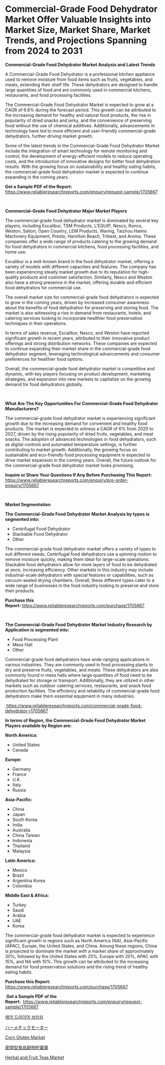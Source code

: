 <p><h1>Commercial-Grade Food Dehydrator Market Offer Valuable Insights into Market Size, Market Share, Market Trends, and Projections Spanning from 2024 to 2031</h1></p><p><strong>Commercial-Grade Food Dehydrator Market Analysis and Latest Trends</strong></p>
<p><p>A Commercial-Grade Food Dehydrator is a professional kitchen appliance used to remove moisture from food items such as fruits, vegetables, and meats, extending their shelf life. These dehydrators are designed to handle large quantities of food and are commonly used in commercial kitchens, restaurants, and food processing facilities.</p><p>The Commercial-Grade Food Dehydrator Market is expected to grow at a CAGR of 6.6% during the forecast period. This growth can be attributed to the increasing demand for healthy and natural food products, the rise in popularity of dried snacks and jerky, and the convenience of preserving food without the use of chemical additives. Additionally, advancements in technology have led to more efficient and user-friendly commercial-grade dehydrators, further driving market growth.</p><p>Some of the latest trends in the Commercial-Grade Food Dehydrator Market include the integration of smart technology for remote monitoring and control, the development of energy-efficient models to reduce operating costs, and the introduction of innovative designs for better food dehydration results. With the growing focus on sustainability and healthy eating habits, the commercial-grade food dehydrator market is expected to continue expanding in the coming years.</p></p>
<p><strong>Get a Sample PDF of the Report:&nbsp;</strong> <a href="https://www.reliableresearchreports.com/enquiry/request-sample/1705667">https://www.reliableresearchreports.com/enquiry/request-sample/1705667</a></p>
<p>&nbsp;</p>
<p><strong>Commercial-Grade Food Dehydrator Major Market Players</strong></p>
<p><p>The commercial-grade food dehydrator market is dominated by several key players, including Excalibur, TSM Products, L’EQUIP, Nesco, Ronco, Weston, Salton, Open Country, LEM Products, Waring, Taizhou Haimo Machinery Equipment, Presto, Hamilton Beach, Tribest, and Aroma. These companies offer a wide range of products catering to the growing demand for food dehydrators in commercial kitchens, food processing facilities, and home use.</p><p>Excalibur is a well-known brand in the food dehydrator market, offering a variety of models with different capacities and features. The company has been experiencing steady market growth due to its reputation for high-quality products and customer satisfaction. Similarly, Nesco and Weston also have a strong presence in the market, offering durable and efficient food dehydrators for commercial use.</p><p>The overall market size for commercial-grade food dehydrators is expected to grow in the coming years, driven by increased consumer awareness about the benefits of food dehydration for preserving and storing food. The market is also witnessing a rise in demand from restaurants, hotels, and catering services looking to incorporate healthier food preservation techniques in their operations.</p><p>In terms of sales revenue, Excalibur, Nesco, and Weston have reported significant growth in recent years, attributed to their innovative product offerings and strong distribution networks. These companies are expected to continue expanding their market share in the commercial-grade food dehydrator segment, leveraging technological advancements and consumer preferences for healthier food options.</p><p>Overall, the commercial-grade food dehydrator market is competitive and dynamic, with key players focusing on product development, marketing strategies, and expansion into new markets to capitalize on the growing demand for food dehydrators globally.</p></p>
<p>&nbsp;</p>
<p><strong>What Are The Key Opportunities For Commercial-Grade Food Dehydrator Manufacturers?</strong></p>
<p><p>The commercial-grade food dehydrator market is experiencing significant growth due to the increasing demand for convenient and healthy food products. The market is expected to witness a CAGR of 6% from 2020 to 2027, driven by the rising popularity of dried fruits, vegetables, and meat snacks. The adoption of advanced technologies in food dehydrators, such as digital controls and automated temperature settings, is further contributing to market growth. Additionally, the growing focus on sustainable and eco-friendly food processing equipment is expected to drive market expansion in the coming years. Overall, the future outlook for the commercial-grade food dehydrator market looks promising.</p></p>
<p><strong>Inquire or Share Your Questions If Any Before Purchasing This Report:</strong> <a href="https://www.reliableresearchreports.com/enquiry/pre-order-enquiry/1705667">https://www.reliableresearchreports.com/enquiry/pre-order-enquiry/1705667</a></p>
<p>&nbsp;</p>
<p><strong>Market Segmentation</strong></p>
<p><strong>The Commercial-Grade Food Dehydrator Market Analysis by types is segmented into:</strong></p>
<p><ul><li>Centrifugal Food Dehydrator</li><li>Stackable Food Dehydrator</li><li>Other</li></ul></p>
<p><p>The commercial-grade food dehydrator market offers a variety of types to suit different needs. Centrifugal food dehydrators use a spinning motion to remove moisture quickly, making them ideal for large-scale operations. Stackable food dehydrators allow for more layers of food to be dehydrated at once, increasing efficiency. Other markets in this industry may include industrial-scale dehydrators with special features or capabilities, such as vacuum-sealed drying chambers. Overall, these different types cater to a wide range of businesses in the food industry looking to preserve and store their products.</p></p>
<p><strong>Purchase this Report:&nbsp;</strong><a href="https://www.reliableresearchreports.com/purchase/1705667">https://www.reliableresearchreports.com/purchase/1705667</a></p>
<p>&nbsp;</p>
<p><strong>The Commercial-Grade Food Dehydrator Market Industry Research by Application is segmented into:</strong></p>
<p><ul><li>Food Processing Plant</li><li>Mess Hall</li><li>Other</li></ul></p>
<p><p>Commercial-grade food dehydrators have wide-ranging applications in various industries. They are commonly used in food processing plants to dry and preserve fruits, vegetables, and meats. These dehydrators are also commonly found in mess halls where large quantities of food need to be dehydrated for storage or transport. Additionally, they are utilized in other markets such as outdoor catering services, restaurants, and snack food production facilities. The efficiency and reliability of commercial-grade food dehydrators make them essential equipment in many industries.</p></p>
<p><a href="https://www.reliableresearchreports.com/commercial-grade-food-dehydrator-r1705667">&nbsp;https://www.reliableresearchreports.com/commercial-grade-food-dehydrator-r1705667</a></p>
<p><strong>In terms of Region, the Commercial-Grade Food Dehydrator Market Players available by Region are:</strong></p>
<p>
    <p> <strong> North America: </strong>
        <ul>
            <li>United States</li>
            <li>Canada</li>
        </ul>
        </p> 
    <p> <strong> Europe: </strong>
        <ul>
            <li>Germany</li>
            <li>France</li>
            <li>U.K.</li>
            <li>Italy</li>
            <li>Russia</li>
        </ul>
        </p> 
    <p> <strong> Asia-Pacific: </strong>
        <ul>
            <li>China</li>
            <li>Japan</li>
            <li>South Korea</li>
            <li>India</li>
            <li>Australia</li>
            <li>China Taiwan</li>
            <li>Indonesia</li>
            <li>Thailand</li>
            <li>Malaysia</li>
        </ul>
        </p> 
    <p> <strong> Latin America: </strong>
        <ul>
            <li>Mexico</li>
            <li>Brazil</li>
            <li>Argentina Korea</li>
            <li>Colombia</li>
        </ul>
        </p> 
    <p> <strong> Middle East & Africa: </strong>
        <ul>
            <li>Turkey</li>
            <li>Saudi</li>
            <li>Arabia</li>
            <li>UAE</li>
            <li>Korea</li>
        </ul>
    </p>
    </p>
<p><p>The commercial-grade food dehydrator market is expected to experience significant growth in regions such as North America (NA), Asia-Pacific (APAC), Europe, the United States, and China. Among these regions, China is projected to dominate the market with a market share of approximately 30%, followed by the United States with 25%, Europe with 20%, APAC with 15%, and NA with 10%. This growth can be attributed to the increasing demand for food preservation solutions and the rising trend of healthy eating habits.</p></p>
<p><strong>Purchase this Report: </strong><a href="https://www.reliableresearchreports.com/purchase/1705667">https://www.reliableresearchreports.com/purchase/1705667</a></p>
<p>&nbsp;<strong>Get a Sample PDF of the Report:&nbsp;&nbsp;</strong><a href="https://www.reliableresearchreports.com/enquiry/request-sample/1705667">https://www.reliableresearchreports.com/enquiry/request-sample/1705667</a></p>
<p><strong></strong></p>
<p><p><a href="https://github.com/dollarearner151/Market-Research-Report-List-1/blob/main/5165384109735.md">헤어 드라이어 브러쉬</a></p><p><a href="https://github.com/roulaayoub-saad/Market-Research-Report-List-1/blob/main/7894137125098.md">ハーメチックモーター</a></p><p><a href="https://issuu.com/reportprime-2/docs/corn-gluten-market-size-2030.pptx">Corn Gluten Market</a></p><p><a href="https://github.com/zjkmgcs938405/Market-Research-Report-List-2/blob/main/5261745125097.md">密閉型食品穀物貯蔵庫</a></p><p><a href="https://issuu.com/reportprime-2/docs/herbal-and-fruit-teas-market-size-2030.pptx">Herbal and Fruit Teas Market</a></p></p>